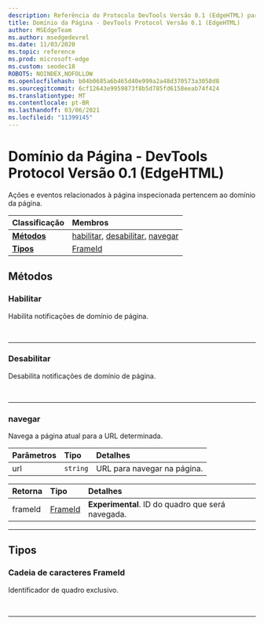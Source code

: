```yaml
---
description: Referência do Protocolo DevTools Versão 0.1 (EdgeHTML) para o Domínio da Página. Ações e eventos relacionados à página inspecionada pertencem ao domínio da página.
title: Domínio da Página - DevTools Protocol Versão 0.1 (EdgeHTML)
author: MSEdgeTeam
ms.author: msedgedevrel
ms.date: 11/03/2020
ms.topic: reference
ms.prod: microsoft-edge
ms.custom: seodec18
ROBOTS: NOINDEX,NOFOLLOW
ms.openlocfilehash: b04b0685a6b465d40e999a2a48d370573a3058d8
ms.sourcegitcommit: 6cf12643e9959873f8b5d785fd6158eeab74f424
ms.translationtype: MT
ms.contentlocale: pt-BR
ms.lasthandoff: 03/06/2021
ms.locfileid: "11399145"
---
```

# <a name="page-domain---devtools-protocol-version-01-edgehtml"></a>Domínio da Página - DevTools Protocol Versão 0.1 (EdgeHTML)  

Ações e eventos relacionados à página inspecionada pertencem ao domínio da página.  

| Classificação | Membros |  
|:--- |:--- |  
| [**Métodos**](#methods) | [habilitar](#enable), [desabilitar,](#disable) [navegar](#navigate) |  
| [**Tipos**](#types) | [FrameId](#frameid) |  

## <a name="methods"></a>Métodos  

### <a name="enable"></a>Habilitar  

Habilita notificações de domínio de página.  

&nbsp;  

---  

### <a name="disable"></a>Desabilitar   

Desabilita notificações de domínio de página.  

&nbsp;  

---  

### <a name="navigate"></a>navegar  

Navega a página atual para a URL determinada.  

| Parâmetros | Tipo | Detalhes |  
|:--- |:--- |:--- |  
| url | `string` | URL para navegar na página. |  

| Retorna | Tipo | Detalhes |  
|:--- |:--- |:--- |  
| frameId | [FrameId](#frameid) | **Experimental**.  ID do quadro que será navegada. |  

---  

## <a name="types"></a>Tipos  

### <a name="frameid-string"></a>Cadeia de caracteres FrameId  

<a name="frameid"></a>  

Identificador de quadro exclusivo.  

&nbsp;  

---  
